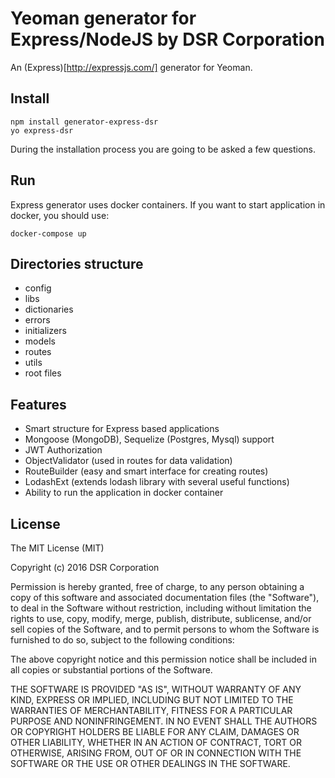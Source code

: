 # Yeoman generator for Express/NodeJS by DSR Corporation
An (Express)[http://expressjs.com/] generator for Yeoman.

## Install

```
npm install generator-express-dsr
yo express-dsr
```
During the installation process you are going to be asked a few questions.

## Run
Express generator uses docker containers. If you want to start application in docker, you should use:
```
docker-compose up
```

## Directories structure

- config
- libs
 - dictionaries 
 - errors
 - initializers
 - models
 - routes
 - utils
- root files


## Features
- Smart structure for Express based applications
- Mongoose (MongoDB), Sequelize (Postgres, Mysql) support
- JWT Authorization
- ObjectValidator (used in routes for data validation)
- RouteBuilder (easy and smart interface for creating routes)
- LodashExt (extends lodash library with several useful functions)
- Ability to run the application in docker container


## License
The MIT License (MIT)

Copyright (c) 2016 DSR Corporation

Permission is hereby granted, free of charge, to any person obtaining a copy
of this software and associated documentation files (the "Software"), to deal
in the Software without restriction, including without limitation the rights
to use, copy, modify, merge, publish, distribute, sublicense, and/or sell
copies of the Software, and to permit persons to whom the Software is
furnished to do so, subject to the following conditions:

The above copyright notice and this permission notice shall be included in all
copies or substantial portions of the Software.

THE SOFTWARE IS PROVIDED "AS IS", WITHOUT WARRANTY OF ANY KIND, EXPRESS OR
IMPLIED, INCLUDING BUT NOT LIMITED TO THE WARRANTIES OF MERCHANTABILITY,
FITNESS FOR A PARTICULAR PURPOSE AND NONINFRINGEMENT. IN NO EVENT SHALL THE
AUTHORS OR COPYRIGHT HOLDERS BE LIABLE FOR ANY CLAIM, DAMAGES OR OTHER
LIABILITY, WHETHER IN AN ACTION OF CONTRACT, TORT OR OTHERWISE, ARISING FROM,
OUT OF OR IN CONNECTION WITH THE SOFTWARE OR THE USE OR OTHER DEALINGS IN THE
SOFTWARE.

